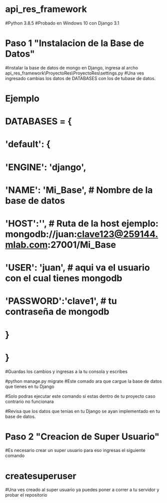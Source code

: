 # api_res_framework
#Python 3.8.5
#Probado en Windows 10 con Django 3.1 


# Paso 1 "Instalacion de la Base de Datos"

#Instalar la base de datos de mongo en Django, ingresa al archo api_res_framework\ProyectoRes\ProyectoRes\settings.py
#Una ves ingresado cambias los datos de DATABASES con los de tubase de datos.

# Ejemplo

# DATABASES = {
# 'default': {
#        'ENGINE': 'django',
#        'NAME': 'Mi_Base', # Nombre de la base de datos
#        'HOST':'', # Ruta de la host ejemplo: mongodb://juan:clave123@259144.mlab.com:27001/Mi_Base 
#        'USER': 'juan', # aqui va el usuario con el cual tienes mongodb
#        'PASSWORD':'clave1', # tu contraseña de mongodb
        
#    }
# }

#Guardas los cambios y ingresas a la tu consola y escribes

#python manage.py migrate #Este comado ara que cargue la base de datos que tienes en tu Django

#Solo podras ejecutar este comando si estas dentro de tu proyecto caso contrario no funcionara

#Revisa que los datos que tenias en tu Django se ayan implementado en tu base de datos.

# Paso 2 "Creacion de Super Usuario"

#Es necesario crear un super usuario para eso ingresas el siguiente comando

# createsuperuser

#Una ves creado al super usuario ya puedes poner a correr a tu servidor y probar el repositorio

